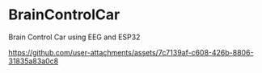# BrainControlCar
Brain Control Car using EEG and ESP32


https://github.com/user-attachments/assets/7c7139af-c608-426b-8806-31835a83a0c8

